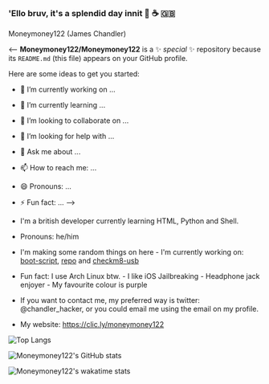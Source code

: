 ### 'Ello bruv, it's a splendid day innit 👋 ☕️ 🇬🇧

Moneymoney122 (James Chandler)

<--
**Moneymoney122/Moneymoney122** is a ✨ _special_ ✨ repository because its `README.md` (this file) appears on your GitHub profile.

Here are some ideas to get you started:

- 🔭 I’m currently working on ...
- 🌱 I’m currently learning ...
- 👯 I’m looking to collaborate on ...
- 🤔 I’m looking for help with ...
- 💬 Ask me about ...
- 📫 How to reach me: ...
- 😄 Pronouns: ...
- ⚡ Fun fact: ...
-->

- I'm a british developer currently learning HTML, Python and Shell.

- Pronouns: he/him

- I'm making some random things on here - I'm currently working on: [boot-script](https://github.com/moneymoney122/boot-script), [repo](https://github.com/moneymoney122/repo) and [checkm8-usb](https://github.com/moneymoney122/checkm8-usb)

- Fun fact: I use Arch Linux btw. - I like iOS Jailbreaking - Headphone jack enjoyer - My favourite colour is purple

- If you want to contact me, my preferred way is twitter: @chandler_hacker, or you could email me using the email on my profile.

- My website: https://clic.ly/moneymoney122

![Top Langs](https://github-readme-stats.vercel.app/api/top-langs/?username=Moneymoney122&layout=compact&border_color=2E1A47&bg_color=DEG,013220,2E1A47&theme=midnight-purple)

![Moneymoney122's GitHub stats](https://github-readme-stats.vercel.app/api?username=Moneymoney122&text_color=39ff14&border_color=2E1A47&bg_color=DEG,013220,2E1A47&theme=midnight-purpleshow_icons=true)

![Moneymoney122's wakatime stats](https://github-readme-stats.vercel.app/api/wakatime?username=moneymoney122&border_color=2E1A47&bg_color=DEG,013220,2E1A47&theme=midnight-purple)

